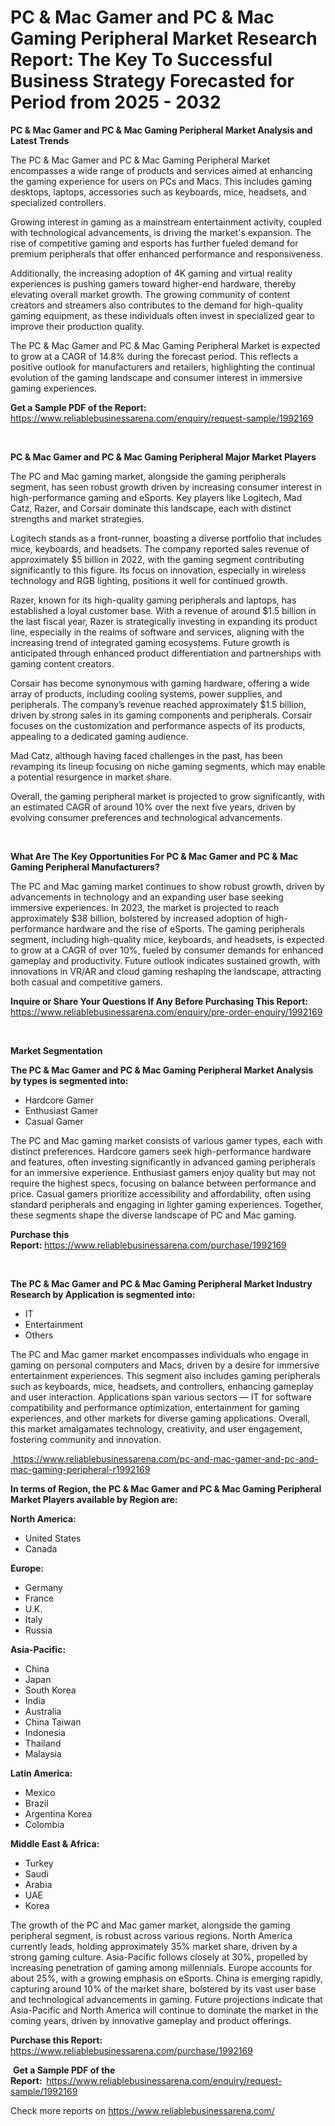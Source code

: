 <p><h1>PC & Mac Gamer and PC & Mac Gaming Peripheral Market Research Report: The Key To Successful Business Strategy Forecasted for Period from 2025 - 2032</h1></p><p><strong>PC & Mac Gamer and PC & Mac Gaming Peripheral Market Analysis and Latest Trends</strong></p>
<p><p>The PC & Mac Gamer and PC & Mac Gaming Peripheral Market encompasses a wide range of products and services aimed at enhancing the gaming experience for users on PCs and Macs. This includes gaming desktops, laptops, accessories such as keyboards, mice, headsets, and specialized controllers. </p><p>Growing interest in gaming as a mainstream entertainment activity, coupled with technological advancements, is driving the market's expansion. The rise of competitive gaming and esports has further fueled demand for premium peripherals that offer enhanced performance and responsiveness. </p><p>Additionally, the increasing adoption of 4K gaming and virtual reality experiences is pushing gamers toward higher-end hardware, thereby elevating overall market growth. The growing community of content creators and streamers also contributes to the demand for high-quality gaming equipment, as these individuals often invest in specialized gear to improve their production quality.</p><p>The PC & Mac Gamer and PC & Mac Gaming Peripheral Market is expected to grow at a CAGR of 14.8% during the forecast period. This reflects a positive outlook for manufacturers and retailers, highlighting the continual evolution of the gaming landscape and consumer interest in immersive gaming experiences.</p></p>
<p><strong>Get a Sample PDF of the Report:&nbsp;</strong> <a href="https://www.reliablebusinessarena.com/enquiry/request-sample/1992169?utm_campaign=2531&utm_medium=2&utm_source=Github&utm_content=ia&utm_term=08042025&utm_id=pc-mac-gamer-and-pc-mac-gaming-peripheral">https://www.reliablebusinessarena.com/enquiry/request-sample/1992169</a></p>
<p>&nbsp;</p>
<p><strong>PC & Mac Gamer and PC & Mac Gaming Peripheral Major Market Players</strong></p>
<p><p>The PC and Mac gaming market, alongside the gaming peripherals segment, has seen robust growth driven by increasing consumer interest in high-performance gaming and eSports. Key players like Logitech, Mad Catz, Razer, and Corsair dominate this landscape, each with distinct strengths and market strategies.</p><p>Logitech stands as a front-runner, boasting a diverse portfolio that includes mice, keyboards, and headsets. The company reported sales revenue of approximately $5 billion in 2022, with the gaming segment contributing significantly to this figure. Its focus on innovation, especially in wireless technology and RGB lighting, positions it well for continued growth.</p><p>Razer, known for its high-quality gaming peripherals and laptops, has established a loyal customer base. With a revenue of around $1.5 billion in the last fiscal year, Razer is strategically investing in expanding its product line, especially in the realms of software and services, aligning with the increasing trend of integrated gaming ecosystems. Future growth is anticipated through enhanced product differentiation and partnerships with gaming content creators.</p><p>Corsair has become synonymous with gaming hardware, offering a wide array of products, including cooling systems, power supplies, and peripherals. The company’s revenue reached approximately $1.5 billion, driven by strong sales in its gaming components and peripherals. Corsair focuses on the customization and performance aspects of its products, appealing to a dedicated gaming audience.</p><p>Mad Catz, although having faced challenges in the past, has been revamping its lineup focusing on niche gaming segments, which may enable a potential resurgence in market share. </p><p>Overall, the gaming peripheral market is projected to grow significantly, with an estimated CAGR of around 10% over the next five years, driven by evolving consumer preferences and technological advancements.</p></p>
<p>&nbsp;</p>
<p><strong>What Are The Key Opportunities For PC & Mac Gamer and PC & Mac Gaming Peripheral Manufacturers?</strong></p>
<p><p>The PC and Mac gaming market continues to show robust growth, driven by advancements in technology and an expanding user base seeking immersive experiences. In 2023, the market is projected to reach approximately $38 billion, bolstered by increased adoption of high-performance hardware and the rise of eSports. The gaming peripherals segment, including high-quality mice, keyboards, and headsets, is expected to grow at a CAGR of over 10%, fueled by consumer demands for enhanced gameplay and productivity. Future outlook indicates sustained growth, with innovations in VR/AR and cloud gaming reshaping the landscape, attracting both casual and competitive gamers.</p></p>
<p><strong>Inquire or Share Your Questions If Any Before Purchasing This Report:</strong> <a href="https://www.reliablebusinessarena.com/enquiry/pre-order-enquiry/1992169?utm_campaign=2531&utm_medium=2&utm_source=Github&utm_content=ia&utm_term=08042025&utm_id=pc-mac-gamer-and-pc-mac-gaming-peripheral">https://www.reliablebusinessarena.com/enquiry/pre-order-enquiry/1992169</a></p>
<p>&nbsp;</p>
<p><strong>Market Segmentation</strong></p>
<p><strong>The PC & Mac Gamer and PC & Mac Gaming Peripheral Market Analysis by types is segmented into:</strong></p>
<p><ul><li>Hardcore Gamer</li><li>Enthusiast Gamer</li><li>Casual Gamer</li></ul></p>
<p><p>The PC and Mac gaming market consists of various gamer types, each with distinct preferences. Hardcore gamers seek high-performance hardware and features, often investing significantly in advanced gaming peripherals for an immersive experience. Enthusiast gamers enjoy quality but may not require the highest specs, focusing on balance between performance and price. Casual gamers prioritize accessibility and affordability, often using standard peripherals and engaging in lighter gaming experiences. Together, these segments shape the diverse landscape of PC and Mac gaming.</p></p>
<p><strong>Purchase this Report:&nbsp;</strong><a href="https://www.reliablebusinessarena.com/purchase/1992169?utm_campaign=2531&utm_medium=2&utm_source=Github&utm_content=ia&utm_term=08042025&utm_id=pc-mac-gamer-and-pc-mac-gaming-peripheral">https://www.reliablebusinessarena.com/purchase/1992169</a></p>
<p>&nbsp;</p>
<p><strong>The PC & Mac Gamer and PC & Mac Gaming Peripheral Market Industry Research by Application is segmented into:</strong></p>
<p><ul><li>IT</li><li>Entertainment</li><li>Others</li></ul></p>
<p><p>The PC and Mac gamer market encompasses individuals who engage in gaming on personal computers and Macs, driven by a desire for immersive entertainment experiences. This segment also includes gaming peripherals such as keyboards, mice, headsets, and controllers, enhancing gameplay and user interaction. Applications span various sectors — IT for software compatibility and performance optimization, entertainment for gaming experiences, and other markets for diverse gaming applications. Overall, this market amalgamates technology, creativity, and user engagement, fostering community and innovation.</p></p>
<p><a href="https://www.reliablebusinessarena.com/pc-and-mac-gamer-and-pc-and-mac-gaming-peripheral-r1992169?utm_campaign=2531&utm_medium=2&utm_source=Github&utm_content=ia&utm_term=08042025&utm_id=pc-mac-gamer-and-pc-mac-gaming-peripheral">&nbsp;https://www.reliablebusinessarena.com/pc-and-mac-gamer-and-pc-and-mac-gaming-peripheral-r1992169</a></p>
<p><strong>In terms of Region, the PC & Mac Gamer and PC & Mac Gaming Peripheral Market Players available by Region are:</strong></p>
<p>
    <p> <strong> North America: </strong>
        <ul>
            <li>United States</li>
            <li>Canada</li>
        </ul>
        </p> 
    <p> <strong> Europe: </strong>
        <ul>
            <li>Germany</li>
            <li>France</li>
            <li>U.K.</li>
            <li>Italy</li>
            <li>Russia</li>
        </ul>
        </p> 
    <p> <strong> Asia-Pacific: </strong>
        <ul>
            <li>China</li>
            <li>Japan</li>
            <li>South Korea</li>
            <li>India</li>
            <li>Australia</li>
            <li>China Taiwan</li>
            <li>Indonesia</li>
            <li>Thailand</li>
            <li>Malaysia</li>
        </ul>
        </p> 
    <p> <strong> Latin America: </strong>
        <ul>
            <li>Mexico</li>
            <li>Brazil</li>
            <li>Argentina Korea</li>
            <li>Colombia</li>
        </ul>
        </p> 
    <p> <strong> Middle East & Africa: </strong>
        <ul>
            <li>Turkey</li>
            <li>Saudi</li>
            <li>Arabia</li>
            <li>UAE</li>
            <li>Korea</li>
        </ul>
    </p>
    </p>
<p><p>The growth of the PC and Mac gamer market, alongside the gaming peripheral segment, is robust across various regions. North America currently leads, holding approximately 35% market share, driven by a strong gaming culture. Asia-Pacific follows closely at 30%, propelled by increasing penetration of gaming among millennials. Europe accounts for about 25%, with a growing emphasis on eSports. China is emerging rapidly, capturing around 10% of the market share, bolstered by its vast user base and technological advancements in gaming. Future projections indicate that Asia-Pacific and North America will continue to dominate the market in the coming years, driven by innovative gameplay and product offerings.</p></p>
<p><strong>Purchase this Report: </strong><a href="https://www.reliablebusinessarena.com/purchase/1992169?utm_campaign=2531&utm_medium=2&utm_source=Github&utm_content=ia&utm_term=08042025&utm_id=pc-mac-gamer-and-pc-mac-gaming-peripheral">https://www.reliablebusinessarena.com/purchase/1992169</a></p>
<p>&nbsp;<strong>Get a Sample PDF of the Report:&nbsp;&nbsp;</strong><a href="https://www.reliablebusinessarena.com/enquiry/request-sample/1992169?utm_campaign=2531&utm_medium=2&utm_source=Github&utm_content=ia&utm_term=08042025&utm_id=pc-mac-gamer-and-pc-mac-gaming-peripheral">https://www.reliablebusinessarena.com/enquiry/request-sample/1992169</a></p>
<p><strong></strong></p>
<p>Check more reports on <a href="https://www.reliablebusinessarena.com/?utm_campaign=2531&utm_medium=2&utm_source=Github&utm_content=ia&utm_term=08042025&utm_id=pc-mac-gamer-and-pc-mac-gaming-peripheral">https://www.reliablebusinessarena.com/</a></p>